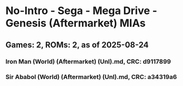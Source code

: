 # No-Intro - Sega - Mega Drive - Genesis (Aftermarket) MIAs
## Games: 2, ROMs: 2, as of 2025-08-24

### Iron Man (World) (Aftermarket) (Unl).md, CRC: d9117899
### Sir Ababol (World) (Aftermarket) (Unl).md, CRC: a34319a6
